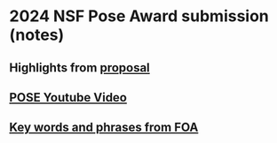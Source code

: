 # 2024 NSF Pose Award submission (notes)

## Highlights from [proposal](../2024_NSF_POSE_foa_nsf23556.pdf)

## [POSE Youtube Video ](notes/pose-youtube-video-notes.md)

## [Key words and phrases from FOA](2024-nsf-pose/key-words-and-phrases-from-foa)

